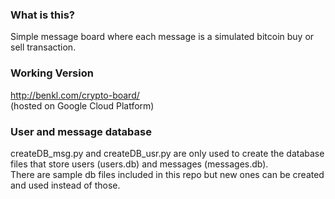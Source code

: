 ### What is this?
Simple message board where each message is a simulated bitcoin buy or sell transaction.
### Working Version
http://benkl.com/crypto-board/ <br />
(hosted on Google Cloud Platform)
### User and message database
createDB_msg.py and createDB_usr.py are only used to create the database files that store users (users.db) and messages (messages.db). <br />
There are sample db files included in this repo but new ones can be created and used instead of those.
